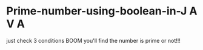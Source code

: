 # Prime-number-using-boolean-in-J A V A 

just check 3 conditions BOOM you'll find the number is prime or not!!!
